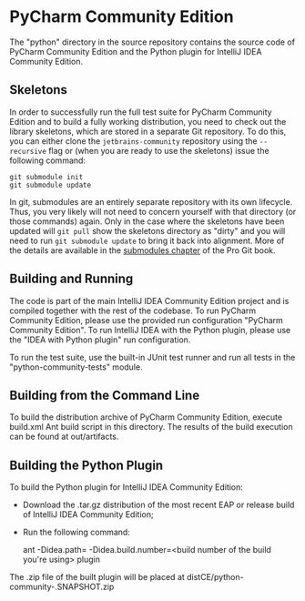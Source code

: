 # PyCharm Community Edition

The "python" directory in the source repository contains the source code of PyCharm Community Edition and the Python plugin for
IntelliJ IDEA Community Edition.

## Skeletons

In order to successfully run the full test suite for PyCharm Community Edition and to build a fully working distribution, you need to
check out the library skeletons, which are stored in a separate Git repository. To do this, you can either clone the `jetbrains-community`
repository using the `--recursive` flag or (when you are ready to use the skeletons) issue the following command:

    git submodule init
    git submodule update

In git, submodules are an entirely separate repository with its own lifecycle.
Thus, you very likely will not need to concern yourself with that directory (or
those commands) again. Only in the case where the skeletons have been updated
will `git pull` show the skeletons directory as "dirty" and you will need to
run `git submodule update` to bring it back into alignment. More of the details
are available in the [submodules chapter](http://git-scm.com/book/en/Git-Tools-Submodules) of the Pro Git book.

## Building and Running

The code is part of the main IntelliJ IDEA Community Edition project and is compiled together with the rest of the codebase.
To run PyCharm Community Edition, please use the provided run configuration "PyCharm Community Edition". To run IntelliJ IDEA with
the Python plugin, please use the "IDEA with Python plugin" run configuration.

To run the test suite, use the built-in JUnit test runner and run all tests in the "python-community-tests" module.

## Building from the Command Line

To build the distribution archive of PyCharm Community Edition, execute build.xml Ant build script in this directory. The results of the
build execution can be found at out/artifacts.

## Building the Python Plugin

To build the Python plugin for IntelliJ IDEA Community Edition:

 * Download the .tar.gz distribution of the most recent EAP or release build of IntelliJ IDEA Community Edition;
 * Run the following command:

   ant -Didea.path=<download path> -Didea.build.number=<build number of the build you're using> plugin

The .zip file of the built plugin will be placed at distCE/python-community-<branch number>.SNAPSHOT.zip
